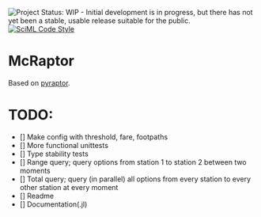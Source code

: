 ![Project Status: WIP - Initial development is in progress, but there has not yet been a stable, usable release suitable for the public.](https://www.repostatus.org/badges/latest/wip.svg)
[![SciML Code Style](https://img.shields.io/static/v1?label=code%20style&message=SciML&color=9558b2&labelColor=389826)](https://github.com/SciML/SciMLStyle)

# McRaptor
Based on [pyraptor](https://github.com/lmeulen/pyraptor).


# TODO:
- [] Make config with threshold, fare, footpaths
- [] More functional unittests
- [] Type stability tests
- [] Range query; query options from station 1 to station 2 between two moments
- [] Total query; query (in parallel) all options from every station to every other station at every moment
- [] Readme
- [] Documentation(.jl)

